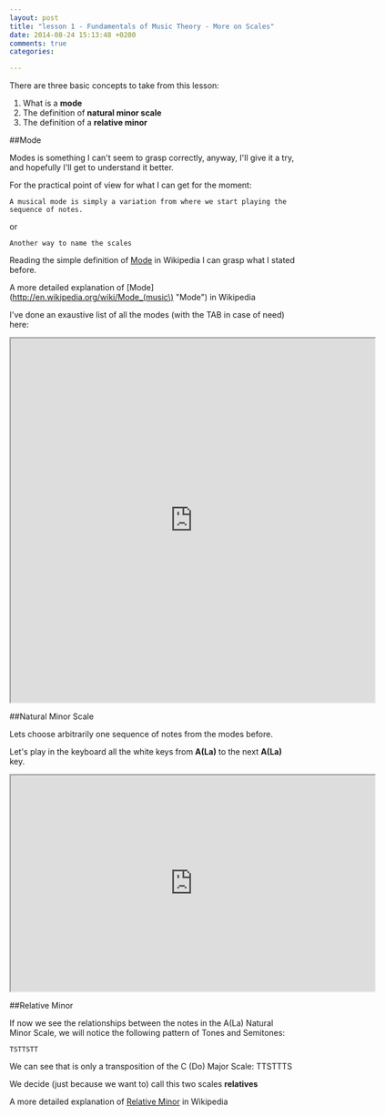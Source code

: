 ```yaml
---
layout: post
title: "lesson 1 - Fundamentals of Music Theory - More on Scales"
date: 2014-08-24 15:13:48 +0200
comments: true
categories: 

---
```



There are three basic concepts to take from this lesson: 

 1. What is a **mode**
 2. The definition of **natural minor scale**
 3. The definition of a **relative minor**


##Mode

Modes is something I can't seem to grasp correctly, anyway, I'll give it a try, and hopefully I'll get to understand it better.

For the practical point of view for what I can get for the moment:
 
    A musical mode is simply a variation from where we start playing the sequence of notes.
    
or

    Another way to name the scales
    

Reading the simple definition of [Mode](http://simple.wikipedia.org/wiki/Musical_mode "Mode") in Wikipedia I can grasp what I stated before.

A more detailed explanation of [Mode](http://en.wikipedia.org/wiki/Mode_(music\) "Mode") in Wikipedia



I've done an exaustive list of all the modes (with the TAB in case of need) here:

<iframe src="http://musicpaste.com/musicapp/embed_score/qQFj8vkDKLpwg8ERsvTSfa/" width="640px" height="640px"> <p>Your browser does not support iframes.</p> </iframe> 

##Natural Minor Scale

Lets choose arbitrarily one sequence of notes from the modes before.

Let's play in the keyboard all the white keys from **A(La)** to the next **A(La)** key.

<iframe src="http://musicpaste.com/musicapp/embed_score/i2jotPALdxdAzbcHPFGCf7/" width="640px" height="380px"> <p>Your browser does not support iframes.</p> </iframe> 

##Relative Minor

If now we see the relationships between the notes in the A(La) Natural Minor Scale, we will notice the following pattern of Tones and Semitones:

    TSTTSTT

We can see that is only a transposition of the C (Do) Major Scale: TTSTTTS

We decide (just because we want to) call this two scales **relatives**

A more detailed explanation of [Relative Minor](http://en.wikipedia.org/wiki/Relative_key "Relative Minor") in Wikipedia


